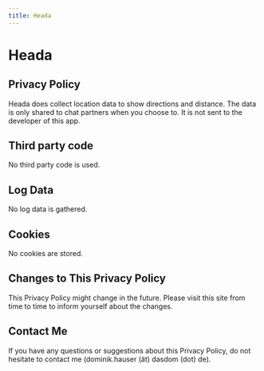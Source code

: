 ```yaml
---
title: Heada
---
```


# Heada

## Privacy Policy

Heada does collect location data to show directions and distance. The data is only shared to chat partners when you choose to. It is not sent to the developer of this app.

## Third party code

No third party code is used.

## Log Data

No log data is gathered.

## Cookies

No cookies are stored.

## Changes to This Privacy Policy

This Privacy Policy might change in the future. Please visit this site from time to time to inform yourself about the changes.

## Contact Me
If you have any questions or suggestions about this Privacy Policy, do not hesitate to contact me (dominik.hauser (ät) dasdom (dot) de).
